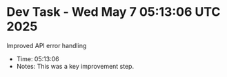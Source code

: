 # Dev Task - Wed May  7 05:13:06 UTC 2025
Improved API error handling
- Time: 05:13:06
- Notes: This was a key improvement step.
